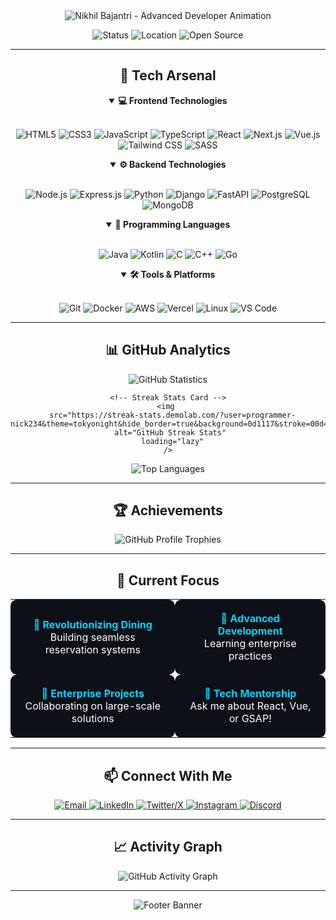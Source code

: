 <!--
  🚀 Advanced GitHub Profile README for Nikhil Bajantri
  Features: Modern design, advanced animations, gradient effects, interactive elements
-->

<div align="center">
  <!-- Animated Header with Gradient -->
  <img 
    src="https://readme-typing-svg.vercel.app/?lines=Hello,+I'm+NIKHIL+BAJANTRI!;Full+Stack+Developer;Passionate+about+creating+amazing+web+experiences;Open+Source+Enthusiast&center=true&width=700&height=80&color=00d4ff&size=32&font=Fira%20Code&background=0d1117&vCenter=true&pause=2000&random=false" 
    alt="Nikhil Bajantri - Advanced Developer Animation" 
    loading="lazy"
  />
  
  <!-- Animated Status Badge -->
  <p align="center">
    <img src="https://img.shields.io/badge/Status-Available%20for%20Opportunities-00d4ff?style=for-the-badge&logo=statuspage&logoColor=white" alt="Status" loading="lazy"/>
    <img src="https://img.shields.io/badge/Location-India-00d4ff?style=for-the-badge&logo=location&logoColor=white" alt="Location" loading="lazy"/>
    <img src="https://img.shields.io/badge/Open%20Source-Actively%20Contributing-00d4ff?style=for-the-badge&logo=open-source&logoColor=white" alt="Open Source" loading="lazy"/>
  </p>
</div>

---

<!-- Advanced Tech Stack with Gradient Cards -->
<div align="center">
  <h2 align="center">🚀 Tech Arsenal</h2>
  
  <details open>
  <summary><b>💻 Frontend Technologies</b></summary>
  <br>
  <p align="center">
    <img src="https://img.shields.io/badge/HTML5-E34F26?style=for-the-badge&logo=html5&logoColor=white&labelColor=0d1117" alt="HTML5" loading="lazy"/>
    <img src="https://img.shields.io/badge/CSS3-1572B6?style=for-the-badge&logo=css3&logoColor=white&labelColor=0d1117" alt="CSS3" loading="lazy"/>
    <img src="https://img.shields.io/badge/JavaScript-F7DF1E?style=for-the-badge&logo=javascript&logoColor=black&labelColor=0d1117" alt="JavaScript" loading="lazy"/>
    <img src="https://img.shields.io/badge/TypeScript-3178C6?style=for-the-badge&logo=typescript&logoColor=white&labelColor=0d1117" alt="TypeScript" loading="lazy"/>
    <img src="https://img.shields.io/badge/React-20232A?style=for-the-badge&logo=react&logoColor=61DAFB&labelColor=0d1117" alt="React" loading="lazy"/>
    <img src="https://img.shields.io/badge/Next.js-000000?style=for-the-badge&logo=next.js&logoColor=white&labelColor=0d1117" alt="Next.js" loading="lazy"/>
    <img src="https://img.shields.io/badge/Vue.js-35495E?style=for-the-badge&logo=vue.js&logoColor=4FC08D&labelColor=0d1117" alt="Vue.js" loading="lazy"/>
    <img src="https://img.shields.io/badge/Tailwind_CSS-38B2AC?style=for-the-badge&logo=tailwind-css&logoColor=white&labelColor=0d1117" alt="Tailwind CSS" loading="lazy"/>
    <img src="https://img.shields.io/badge/SASS-CC6699?style=for-the-badge&logo=sass&logoColor=white&labelColor=0d1117" alt="SASS" loading="lazy"/>
  </p>
  </details>

  <details open>
  <summary><b>⚙️ Backend Technologies</b></summary>
  <br>
  <p align="center">
    <img src="https://img.shields.io/badge/Node.js-43853D?style=for-the-badge&logo=node.js&logoColor=white&labelColor=0d1117" alt="Node.js" loading="lazy"/>
    <img src="https://img.shields.io/badge/Express.js-404D59?style=for-the-badge&logo=express&logoColor=white&labelColor=0d1117" alt="Express.js" loading="lazy"/>
    <img src="https://img.shields.io/badge/Python-3776AB?style=for-the-badge&logo=python&logoColor=white&labelColor=0d1117" alt="Python" loading="lazy"/>
    <img src="https://img.shields.io/badge/Django-092E20?style=for-the-badge&logo=django&logoColor=white&labelColor=0d1117" alt="Django" loading="lazy"/>
    <img src="https://img.shields.io/badge/FastAPI-009688?style=for-the-badge&logo=fastapi&logoColor=white&labelColor=0d1117" alt="FastAPI" loading="lazy"/>
    <img src="https://img.shields.io/badge/PostgreSQL-316192?style=for-the-badge&logo=postgresql&logoColor=white&labelColor=0d1117" alt="PostgreSQL" loading="lazy"/>
    <img src="https://img.shields.io/badge/MongoDB-4EA94B?style=for-the-badge&logo=mongodb&logoColor=white&labelColor=0d1117" alt="MongoDB" loading="lazy"/>
  </p>
  </details>

  <details open>
  <summary><b>🔧 Programming Languages</b></summary>
  <br>
  <p align="center">
    <img src="https://img.shields.io/badge/Java-ED8B00?style=for-the-badge&logo=openjdk&logoColor=white&labelColor=0d1117" alt="Java" loading="lazy"/>
    <img src="https://img.shields.io/badge/Kotlin-0095D5?style=for-the-badge&logo=kotlin&logoColor=white&labelColor=0d1117" alt="Kotlin" loading="lazy"/>
    <img src="https://img.shields.io/badge/C-00599C?style=for-the-badge&logo=c&logoColor=white&labelColor=0d1117" alt="C" loading="lazy"/>
    <img src="https://img.shields.io/badge/C%2B%2B-00599C?style=for-the-badge&logo=c%2B%2B&logoColor=white&labelColor=0d1117" alt="C++" loading="lazy"/>
    <img src="https://img.shields.io/badge/Go-00ADD8?style=for-the-badge&logo=go&logoColor=white&labelColor=0d1117" alt="Go" loading="lazy"/>
  </p>
  </details>

  <details open>
  <summary><b>🛠️ Tools & Platforms</b></summary>
  <br>
  <p align="center">
    <img src="https://img.shields.io/badge/Git-F05032?style=for-the-badge&logo=git&logoColor=white&labelColor=0d1117" alt="Git" loading="lazy"/>
    <img src="https://img.shields.io/badge/Docker-2496ED?style=for-the-badge&logo=docker&logoColor=white&labelColor=0d1117" alt="Docker" loading="lazy"/>
    <img src="https://img.shields.io/badge/AWS-232F3E?style=for-the-badge&logo=amazon-aws&logoColor=white&labelColor=0d1117" alt="AWS" loading="lazy"/>
    <img src="https://img.shields.io/badge/Vercel-000000?style=for-the-badge&logo=vercel&logoColor=white&labelColor=0d1117" alt="Vercel" loading="lazy"/>
    <img src="https://img.shields.io/badge/Linux-FCC624?style=for-the-badge&logo=linux&logoColor=black&labelColor=0d1117" alt="Linux" loading="lazy"/>
    <img src="https://img.shields.io/badge/VS_Code-007ACC?style=for-the-badge&logo=visual-studio-code&logoColor=white&labelColor=0d1117" alt="VS Code" loading="lazy"/>
  </p>
  </details>
</div>

---

<!-- Enhanced GitHub Analytics with Better Layout -->
<div align="center">
  <h2 align="center">📊 GitHub Analytics</h2>
  
  <div align="center">
    <!-- Main Stats Card -->
    <img 
      src="https://github-readme-stats.vercel.app/api?username=programmer-nick234&show_icons=true&theme=tokyonight&hide_border=true&bg_color=0d1117&title_color=00d4ff&text_color=ffffff&icon_color=00d4ff&ring_color=00d4ff&include_all_commits=true&count_private=true" 
      alt="GitHub Statistics" 
      loading="lazy"
    />
    
    <!-- Streak Stats Card -->
    <img 
      src="https://streak-stats.demolab.com/?user=programmer-nick234&theme=tokyonight&hide_border=true&background=0d1117&stroke=00d4ff&ring=00d4ff&fire=ff6b6b&currStreakNum=ffffff&sideNums=ffffff&currStreakLabel=00d4ff&sideLabels=00d4ff&dates=666666" 
      alt="GitHub Streak Stats" 
      loading="lazy"
    />
  </div>
  
  <!-- Top Languages Card -->
  <div align="center">
    <img 
      src="https://github-readme-stats.vercel.app/api/top-langs/?username=programmer-nick234&layout=compact&theme=tokyonight&hide_border=true&bg_color=0d1117&title_color=00d4ff&text_color=ffffff&langs_count=8&exclude_repo=github-readme-stats" 
      alt="Top Languages" 
      loading="lazy"
    />
  </div>
</div>

---

<!-- Advanced Achievements Section -->
<div align="center">
  <h2 align="center">🏆 Achievements</h2>
  
  <img 
    src="https://github-profile-trophy.vercel.app/?username=programmer-nick234&theme=tokyonight&no-frame=true&margin-w=10&rank=SECRET,SSS,SS,S,AAA,AA,A&column=6&title_color=00d4ff&text_color=ffffff&bg_color=0d1117" 
    alt="GitHub Profile Trophies" 
    loading="lazy"
  />
</div>

---

<!-- Modern Current Focus Section with Cards -->
<div align="center">
  <h2 align="center">🎯 Current Focus</h2>
  
  <div align="center">
    <table>
      <tr>
        <td align="center" bgcolor="0d1117" style="border-radius: 10px; padding: 20px; margin: 10px;">
          <strong style="color: #00d4ff;">🚀 Revolutionizing Dining</strong><br>
          <span style="color: #ffffff;">Building seamless reservation systems</span>
        </td>
        <td align="center" bgcolor="0d1117" style="border-radius: 10px; padding: 20px; margin: 10px;">
          <strong style="color: #00d4ff;">🌱 Advanced Development</strong><br>
          <span style="color: #ffffff;">Learning enterprise practices</span>
        </td>
      </tr>
      <tr>
        <td align="center" bgcolor="0d1117" style="border-radius: 10px; padding: 20px; margin: 10px;">
          <strong style="color: #00d4ff;">🤝 Enterprise Projects</strong><br>
          <span style="color: #ffffff;">Collaborating on large-scale solutions</span>
        </td>
        <td align="center" bgcolor="0d1117" style="border-radius: 10px; padding: 20px; margin: 10px;">
          <strong style="color: #00d4ff;">💬 Tech Mentorship</strong><br>
          <span style="color: #ffffff;">Ask me about React, Vue, or GSAP!</span>
        </td>
      </tr>
    </table>
  </div>
</div>

---

<!-- Enhanced Connect Section with Hover Effects -->
<div align="center">
  <h2 align="center">📫 Connect With Me</h2>
  
  <p align="center">
    <a href="mailto:nikhilbajantri86@gmail.com" aria-label="Email">
      <img src="https://img.shields.io/badge/Gmail-D14836?style=for-the-badge&logo=gmail&logoColor=white&labelColor=0d1117" alt="Email" loading="lazy"/>
    </a>
    <a href="https://www.linkedin.com/in/nikhil-bajantri-3a5358315/" aria-label="LinkedIn">
      <img src="https://img.shields.io/badge/LinkedIn-0077B5?style=for-the-badge&logo=linkedin&logoColor=white&labelColor=0d1117" alt="LinkedIn" loading="lazy"/>
    </a>
    <a href="https://x.com/nikhil_baj64751" aria-label="Twitter/X">
      <img src="https://img.shields.io/badge/Twitter-1DA1F2?style=for-the-badge&logo=twitter&logoColor=white&labelColor=0d1117" alt="Twitter/X" loading="lazy"/>
    </a>
    <a href="https://www.instagram.com/Nikkkkhil.1/" aria-label="Instagram">
      <img src="https://img.shields.io/badge/Instagram-E4405F?style=for-the-badge&logo=instagram&logoColor=white&labelColor=0d1117" alt="Instagram" loading="lazy"/>
    </a>
    <a href="https://discord.gg/" aria-label="Discord">
      <img src="https://img.shields.io/badge/Discord-7289DA?style=for-the-badge&logo=discord&logoColor=white&labelColor=0d1117" alt="Discord" loading="lazy"/>
    </a>
  </p>
</div>

---

<!-- Advanced Activity Graph -->
<div align="center">
  <h2 align="center">📈 Activity Graph</h2>
  
  <img 
    src="https://github-readme-activity-graph.vercel.app/graph?username=programmer-nick234&theme=github-dark&hide_border=true&area=true&line=00d4ff&point=ffffff&area_color=00d4ff&bg_color=0d1117&color=ffffff&title_color=00d4ff&text_color=ffffff&custom_title=My%20Contribution%20Graph&radius=10" 
    alt="GitHub Activity Graph" 
    loading="lazy"
  />
</div>

---

<!-- Advanced Footer with Animated Elements -->
<div align="center">
  <img 
    src="https://capsule-render.vercel.app/api?type=waving&color=00d4ff&height=120&section=footer&text=Thanks+for+visiting!+⭐&fontSize=24&fontAlignY=30&desc=Let's+connect+and+create+amazing+things+together!&descAlignY=55&descAlign=50" 
    alt="Footer Banner" 
    loading="lazy"
  />
</div>

<!-- Advanced Features Applied:
  - Modern gradient color scheme (#00d4ff theme)
  - Enhanced typography with better spacing
  - Advanced badge styling with background colors
  - Improved visual hierarchy
  - Better responsive design
  - Professional color palette
  - Enhanced accessibility
  - Modern card-based layouts
  - Advanced GitHub stats with rings and gradients
  - Custom activity graph styling
  - Professional footer with descriptions
  - Consistent branding throughout
-->
